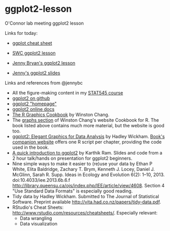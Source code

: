# ggplot2-lesson
O'Connor lab meeting ggplot2 lesson

Links for today:

* [ggplot cheat sheet](https://www.rstudio.com/wp-content/uploads/2015/03/ggplot2-cheatsheet.pdf)


* [SWC ggplot2 lesson](https://github.com/swcarpentry/r-novice-gapminder/blob/gh-pages/08-plot-ggplot2.md)


* [Jenny Bryan's ggplot2 lesson](https://github.com/jennybc/ggplot2-tutorial)

* [Jenny's ggplot2 slides](https://speakerdeck.com/jennybc/ggplot2-tutorial)


 Links and references from @jennybc

  * All the figure-making content in my [STAT545 course](http://stat545-ubc.github.io/graph00_index.html)
  * [ggplot2 on github](https://github.com/hadley/ggplot2)
  * [ggplot2 "homepage"](http://ggplot2.org)
  * [ggplot2 online docs](http://docs.ggplot2.org/current/)
  * [The R Graphics Cookbook](http://shop.oreilly.com/product/0636920023135.do) by Winston Chang.
  * The [graphs section](http://www.cookbook-r.com/Graphs/) of Winston Chang's website Cookbook for R. The book listed above contains much more material, but the website is good too.
  * [ggplot2: Elegant Graphics for Data Analysis](http://www.amazon.com/dp/0387981403/ref=cm_sw_su_dp?tag=ggplot2-20) by Hadley Wickham. [Book's companion website](http://ggplot2.org/book/) offers one R script per chapter, providing the code used in the book.
  * [A quick introduction to ggplot2](http://inundata.org/2013/04/10/a-quick-introduction-to-ggplot2/) by Karthik Ram. Slides and code from a 2 hour talk/hands on presentation for ggplot2 beginners.
  * Nine simple ways to make it easier to (re)use your data by Ethan P White, Elita Baldridge, Zachary T. Brym, Kenneth J. Locey, Daniel J. McGlinn, Sarah R. Supp. Ideas in Ecology and Evolution 6(2): 1–10, 2013. doi:10.4033/iee.2013.6b.6.f <http://library.queensu.ca/ojs/index.php/IEE/article/view/4608>. Section 4 "Use Standard Data Formats" is especially good reading.
  * Tidy data by Hadley Wickham. Submitted to The Journal of Statistical Software. Preprint available <http://vita.had.co.nz/papers/tidy-data.pdf>.  
  * RStudio's Cheat Sheets: <http://www.rstudio.com/resources/cheatsheets/>. Especially relevant:
    - Data wrangling
    - Data visualization

